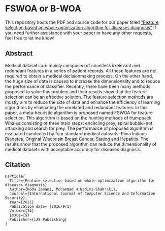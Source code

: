 # FSWOA or B-WOA
This repository hosts the PDF and source code for our paper titled ["Feature selection based on whale optimization algorithm for diseases diagnosis"](https://d1wqtxts1xzle7.cloudfront.net/51133098/130_Paper_310716206_IJCSIS_Camera_Ready_pp._1243-1247-libre.pdf?1483206167=&response-content-disposition=inline%3B+filename%3DFeature_Selection_Based_on_Whale_Optimiz.pdf&Expires=1712767982&Signature=eOblwCmKBKd3g3-llyG0UNAFBA4Bpet4W~1wWrDyOfdK97HCVfupCdfms13TDIs3dbCYJjATHQu~wnhb0MPWNf1gpmgkkYtO58Gq7R4dd7Bv3xFOn5QRpBtk93WOC4P~Ighq7X0Kgq4XMoptpBCY-dsPMEGfGXLU6eGawK03llbJE-rf2j-eV-2dMmG0el1KMEivj5R09XPncOIO8pfNJPNBrZoKGRgar~iIJAQH-C3wNn2UF0ZeKoKdjqoo81JDVAbQsRlavMIzGxFfDj49HjnCWB9sTT81~DmD5SKyJHOudsjCrlglXJ~8KcvHT9XpkL~6mw8-ZEQrolLE1~H0Zg__&Key-Pair-Id=APKAJLOHF5GGSLRBV4ZA)
If you need further assistance with your paper or have any other requests, feel free to let me know!
## Abstract
Medical datasets are mainly composed of countless irrelevant and redundant features in a series of patient records. All these features are not required to obtain a medical decisionmaking process. On the other hand, the huge size of data is caused to increase the dimensionality and to reduce the performance of classifier. Recently, there have been many methods proposed to solve this problem and their results show that the feature selection can be an effective solution. The feature selection methods are mostly aim to reduce the size of data and enhance the efficiency of learning algorithms by eliminating the unrelated and redundant features. In this paper, a meta-heuristic algorithm is proposed named FSWOA for feature selection. This algorithm is based on the hunting methods of Humpback Whales consisting of three main steps: encircling prey, spiral bubble-net attacking and search for prey. The performance of proposed algorithm is evaluated conducted by four standard medical datasets: Pima Indians Diabetes, Original Wisconsin Breast Cancer, Statlog and Hepatitis. The results show that the proposed algorithm can reduce the dimensionality of medical datasets with acceptable accuracy for diseases diagnosis.

## Citation

```
@article{
  Title={Feature selection based on whale optimization algorithm for diseases diagnosis},
  Author={Hoda Zamani, Mohammad H Nadimi-Shahraki},
  Journal={International Journal of Computer Science and Information Security},
  Year={2021}
  Publication date= {2016/9/1}
  Volume={14}
  Issue={9}
  Publisher={LJS Publishing}
}
```
